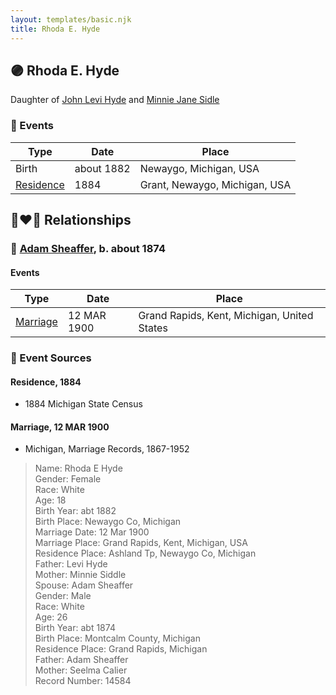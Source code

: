 ```yaml
---
layout: templates/basic.njk
title: Rhoda E. Hyde
---
```

## 🟣 Rhoda E. Hyde

Daughter of [John Levi Hyde](/people/2/23020300) and [Minnie Jane Sidle](/people/7/73883806)

### 📆 Events

Type | Date | Place
------ | ------ | ------
Birth | about 1882 | Newaygo, Michigan, USA
[Residence](#event-028bcb25-6af4-497b-8896-aab796aa26fa) | 1884 | Grant, Newaygo, Michigan, USA

## 👩‍❤️‍👨 Relationships

### 🔵 [Adam Sheaffer](/people/7/75217724), b. about 1874

#### Events

Type | Date | Place
------ | ------ | ------
[Marriage](#event-270e4e82-ff67-4e11-84be-52640606eeec) | 12 MAR 1900 | Grand Rapids, Kent, Michigan, United States
### 📰 Event Sources

#### <a id="event-028bcb25-6af4-497b-8896-aab796aa26fa"></a> Residence, 1884
* 1884 Michigan State Census

#### <a id="event-270e4e82-ff67-4e11-84be-52640606eeec"></a> Marriage, 12 MAR 1900
* Michigan, Marriage Records, 1867-1952
>   
  > Name: Rhoda E Hyde  
  > Gender: Female  
  > Race: White  
  > Age: 18  
  > Birth Year: abt 1882  
  > Birth Place: Newaygo Co, Michigan  
  > Marriage Date: 12 Mar 1900  
  > Marriage Place: Grand Rapids, Kent, Michigan, USA  
  > Residence Place: Ashland Tp, Newaygo Co, Michigan  
  > Father: Levi Hyde  
  > Mother: Minnie Siddle  
  > Spouse: Adam Sheaffer  
  > Gender: Male  
  > Race: White  
  > Age: 26  
  > Birth Year: abt 1874  
  > Birth Place: Montcalm County, Michigan  
  > Residence Place: Grand Rapids, Michigan  
  > Father: Adam Sheaffer  
  > Mother: Seelma Calier  
  > Record Number: 14584